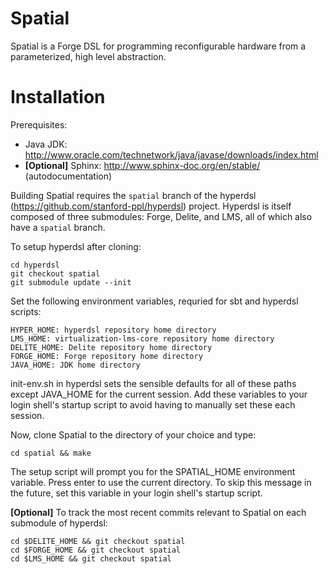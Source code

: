 # Spatial
Spatial is a Forge DSL for programming reconfigurable hardware from a parameterized, high level abstraction.

Installation
============

Prerequisites:

* Java JDK: http://www.oracle.com/technetwork/java/javase/downloads/index.html
* **[Optional]** Sphinx: http://www.sphinx-doc.org/en/stable/ (autodocumentation)

Building Spatial requires the `spatial` branch of the hyperdsl (https://github.com/stanford-ppl/hyperdsl) project. Hyperdsl is itself composed of three submodules: Forge, Delite, and LMS, all of which also have a `spatial` branch.

To setup hyperdsl after cloning:

    cd hyperdsl
    git checkout spatial
    git submodule update --init

Set the following environment variables, requried for sbt and hyperdsl scripts:

    HYPER_HOME: hyperdsl repository home directory
    LMS_HOME: virtualization-lms-core repository home directory
    DELITE_HOME: Delite repository home directory
    FORGE_HOME: Forge repository home directory
    JAVA_HOME: JDK home directory

init-env.sh in hyperdsl sets the sensible defaults for all of these paths except JAVA_HOME for the current session. Add these variables to your login shell's startup script to avoid having to manually set these each session.

Now, clone Spatial to the directory of your choice and type:

    cd spatial && make

The setup script will prompt you for the SPATIAL_HOME environment variable. Press enter to use the current directory. To skip this message in the future, set this variable in your login shell's startup script.


**[Optional]** To track the most recent commits relevant to Spatial on each submodule of hyperdsl:

    cd $DELITE_HOME && git checkout spatial
    cd $FORGE_HOME && git checkout spatial
    cd $LMS_HOME && git checkout spatial



